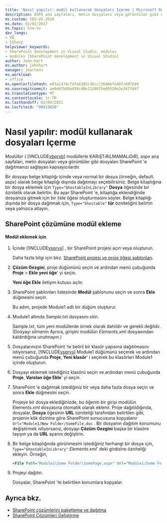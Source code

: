 ```yaml
---
title: 'Nasıl yapılır: modül kullanarak dosyaları Içerme | Microsoft Docs'
description: ASPX ana sayfaları, metin dosyaları veya görüntüler gibi dosyaları SharePoint 'e dağıtmanıza imkan tanıyan bir kapsayıcı olan modül kullanarak nasıl dosya ekleneceğini öğrenin.
ms.custom: SEO-VS-2020
ms.date: 02/02/2017
ms.topic: how-to
dev_langs:
- VB
- CSharp
helpviewer_keywords:
- SharePoint development in Visual Studio, modules
- modules [SharePoint development in Visual Studio]
author: John-Hart
ms.author: johnhart
manager: jmartens
ms.workload:
- office
ms.openlocfilehash: e83a1474c7dfe6385c36cc13646bfe40fc897640
ms.sourcegitcommit: ae6d47b09a439cd0e13180f5e89510e3e347fd47
ms.translationtype: MT
ms.contentlocale: tr-TR
ms.lasthandoff: 02/08/2021
ms.locfileid: "99913626"
---
```

# <a name="how-to-include-files-by-using-a-module"></a>Nasıl yapılır: modül kullanarak dosyaları Içerme
  *Modüller* ( [!INCLUDE[vbprvb](../sharepoint/includes/vbprvb-md.md)] modüllerle KARıŞTıRıLMAMALıDıR), aspx ana sayfaları, metin dosyaları veya görüntüler gibi dosyaları SharePoint 'e dağıtmanızı sağlayan kapsayıcılardır.

 Bir dosyayı belge kitaplığı içinde veya normal bir dosya (örneğin, default. aspx) olarak belge kitaplığı dışında dağıtmayı seçebilirsiniz. Belge kitaplığına bir dosya eklemek için `Type="GhostableInLibrary"` **Dosya** öğesinde bir öznitelik olarak belirtin. Bu ayar SharePoint 'e, kitaplığa eklendiğinde dosyanıza gitmek için bir liste öğesi oluşturmasını söyler. Belge kitaplığı dışında bir dosya dağıtmak için, `Type="Ghostable"` **tür** özniteliğini belirtin veya yalnızca atlayın.

## <a name="add-a-module-to-a-sharepoint-solution"></a>SharePoint çözümüne modül ekleme

#### <a name="to-add-a-module"></a>Modül eklemek için

1. İçinde [!INCLUDE[vsprvs](../sharepoint/includes/vsprvs-md.md)] , bir SharePoint projesi açın veya oluşturun.

     Daha fazla bilgi için bkz. [SharePoint projesi ve proje öğesi şablonları](../sharepoint/sharepoint-project-and-project-item-templates.md).

2. **Çözüm Gezgini**, proje düğümünü seçin ve ardından menü çubuğunda **Proje**  >  **Ekle yeni öğe**' yi seçin.

     **Yeni öğe Ekle** iletişim kutusu açılır.

3. SharePoint şablonları listesinde **Modül** şablonunu seçin ve sonra **Ekle** düğmesini seçin.

     Bu adım, projede Module1 adlı bir düğüm oluşturur.

4. Module1 altında *Sample.txt* dosyasını silin.

     Sample.txt, tüm yeni modüllerde örnek olarak dahildir ve gerekli değildir. (Dosyayı silmenin Ayrıca, girişini modülün *Elements.xml* dosyasından kaldırdığına unutmayın.)

5. Dosyalarınızın SharePoint 'te belirli bir klasör yapısına dağıtılmasını istiyorsanız, [!INCLUDE[vsprvs](../sharepoint/includes/vsprvs-md.md)] Module1 düğümünü seçerek ve ardından menü çubuğunda **Proje**, **Yeni klasör**' i seçerek bu klasörleri Module1 içinde oluşturun.

6. Dosyayı eklemek istediğiniz klasörü seçin ve ardından menü çubuğunda **Proje**, **Varolan öğe Ekle**' yi seçin.

7. SharePoint 'e dağıtmak istediğiniz bir veya daha fazla dosya seçin ve sonra **Ekle** düğmesini seçin.

     Projeye bir dosya eklediğinizde, bu öğenin bir girişi modülün Elements.xml dosyasına otomatik olarak eklenir. Proje dağıtıldığında, dosyalar, **Dosya** öğesinin **URL** özniteliği tarafından belirtilen gibi, projenin kök dizinine göre SharePoint sunucusuna kopyalanır `Url="Module1/New Folder/SomeFile.doc` . Bir dosyanın dağıtım konumunu değiştirmek istiyorsanız, dosyayı **Çözüm Gezgini** başka bir klasöre taşıyın ya da **URL** ayarını değiştirin.

8. Bir belge kitaplığında görünmesini istediğiniz herhangi bir dosya için, `Type="GhostableInLibrary"` *Elements.xml*' deki girdisine özniteliği ekleyin. Örneğin,

    ```xml
    <File Path="Module1\Some Folder\SomePage.aspx" Url="Module1/Some Folder/SomePage.aspx" Type="GhostableInLibrary" />
    ```

9. Projeyi dağıtın.

     Dosyalar, SharePoint 'te belirtilen konumlara kopyalar.

## <a name="see-also"></a>Ayrıca bkz.
- [SharePoint çözümlerini paketleme ve dağıtma](../sharepoint/packaging-and-deploying-sharepoint-solutions.md)
- [SharePoint Çözümleri Geliştirme](../sharepoint/developing-sharepoint-solutions.md)
